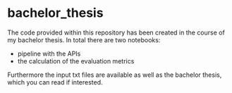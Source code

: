 # bachelor_thesis

The code provided within this repository has been created in the course of my bachelor thesis. 
In total there are two notebooks: 
- pipeline with the APIs
- the calculation of the evaluation metrics

Furthermore the input txt files are available as well as the bachelor thesis, which you can read if interested.
